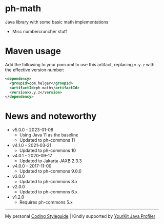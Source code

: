 # ph-math

Java library with some basic math implementations

* Misc numbercruncher stuff

# Maven usage

Add the following to your pom.xml to use this artifact, replacing `x.y.z` with the effective version number:

```xml
<dependency>
  <groupId>com.helger</groupId>
  <artifactId>ph-math</artifactId>
  <version>x.y.z</version>
</dependency>
```
  
# News and noteworthy

* v5.0.0 - 2023-01-08
    * Using Java 11 as the baseline
    * Updated to ph-commons 11
* v4.1.0 - 2021-03-21
    * Updated to ph-commons 10
* v4.0.1 - 2020-09-17
    * Updated to Jakarta JAXB 2.3.3
* v4.0.0 - 2017-11-09
    * Updated to ph-commons 9.0.0
* v3.0.0 
    * Updated to ph-commons 8.x    
* v2.0.0 
    * Updated to ph-commons 6.x    
* v1.2.0 
    * Requires ph-commons 5.x    

---

My personal [Coding Styleguide](https://github.com/phax/meta/blob/master/CodingStyleguide.md) |
Kindly supported by [YourKit Java Profiler](https://www.yourkit.com)